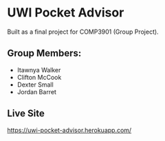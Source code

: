# UWI Pocket Advisor

Built as a final project for COMP3901 (Group Project). 

Group Members:
---------------------

 - Itawnya Walker 
 - Clifton McCook 
 - Dexter Small 
 - Jordan Barret 

 
Live Site 
---------------------
https://uwi-pocket-advisor.herokuapp.com/